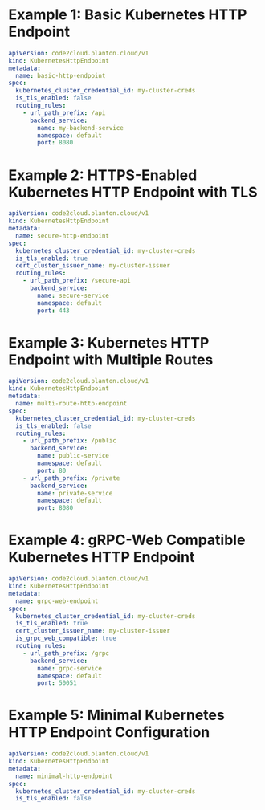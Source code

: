 # Example 1: Basic Kubernetes HTTP Endpoint

```yaml
apiVersion: code2cloud.planton.cloud/v1
kind: KubernetesHttpEndpoint
metadata:
  name: basic-http-endpoint
spec:
  kubernetes_cluster_credential_id: my-cluster-creds
  is_tls_enabled: false
  routing_rules:
    - url_path_prefix: /api
      backend_service:
        name: my-backend-service
        namespace: default
        port: 8080
```

# Example 2: HTTPS-Enabled Kubernetes HTTP Endpoint with TLS

```yaml
apiVersion: code2cloud.planton.cloud/v1
kind: KubernetesHttpEndpoint
metadata:
  name: secure-http-endpoint
spec:
  kubernetes_cluster_credential_id: my-cluster-creds
  is_tls_enabled: true
  cert_cluster_issuer_name: my-cluster-issuer
  routing_rules:
    - url_path_prefix: /secure-api
      backend_service:
        name: secure-service
        namespace: default
        port: 443
```

# Example 3: Kubernetes HTTP Endpoint with Multiple Routes

```yaml
apiVersion: code2cloud.planton.cloud/v1
kind: KubernetesHttpEndpoint
metadata:
  name: multi-route-http-endpoint
spec:
  kubernetes_cluster_credential_id: my-cluster-creds
  is_tls_enabled: false
  routing_rules:
    - url_path_prefix: /public
      backend_service:
        name: public-service
        namespace: default
        port: 80
    - url_path_prefix: /private
      backend_service:
        name: private-service
        namespace: default
        port: 8080
```

# Example 4: gRPC-Web Compatible Kubernetes HTTP Endpoint

```yaml
apiVersion: code2cloud.planton.cloud/v1
kind: KubernetesHttpEndpoint
metadata:
  name: grpc-web-endpoint
spec:
  kubernetes_cluster_credential_id: my-cluster-creds
  is_tls_enabled: true
  cert_cluster_issuer_name: my-cluster-issuer
  is_grpc_web_compatible: true
  routing_rules:
    - url_path_prefix: /grpc
      backend_service:
        name: grpc-service
        namespace: default
        port: 50051
```

# Example 5: Minimal Kubernetes HTTP Endpoint Configuration

```yaml
apiVersion: code2cloud.planton.cloud/v1
kind: KubernetesHttpEndpoint
metadata:
  name: minimal-http-endpoint
spec:
  kubernetes_cluster_credential_id: my-cluster-creds
  is_tls_enabled: false
```
